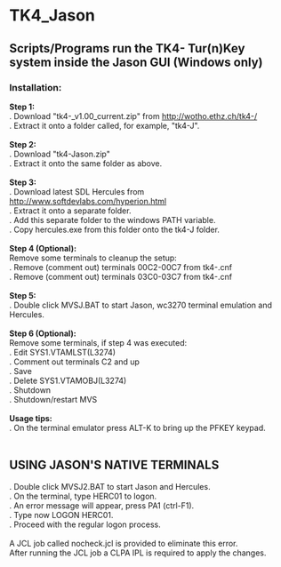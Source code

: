 # TK4_Jason

## Scripts/Programs run the TK4- Tur(n)Key system inside the Jason GUI (Windows only)

### Installation:

**Step 1:**<br>
. Download "tk4-_v1.00_current.zip" from http://wotho.ethz.ch/tk4-/<br>
. Extract it onto a folder called, for example, "tk4-J".<br>
<br>
**Step 2:**<br>
. Download "tk4-Jason.zip"<br>
. Extract it onto the same folder as above.<br>
<br>
**Step 3:**<br>
. Download latest SDL Hercules from http://www.softdevlabs.com/hyperion.html<br>
. Extract it onto a separate folder.<br>
. Add this separate folder to the windows PATH variable.<br>
. Copy hercules.exe from this folder onto the tk4-J folder.<br>
<br>
**Step 4 (Optional):**<br>
Remove some terminals to cleanup the setup:<br>
. Remove (comment out) terminals 00C2-00C7 from tk4-.cnf<br>
. Remove (comment out) terminals 03C0-03C7 from tk4-.cnf<br>
<br>
**Step 5:**<br>
. Double click MVSJ.BAT to start Jason, wc3270 terminal emulation and Hercules.<br>
<br>
**Step 6 (Optional):**<br>
Remove some terminals, if step 4 was executed:<br>
. Edit SYS1.VTAMLST(L3274)<br>
. Comment out terminals C2 and up<br>
. Save<br>
. Delete SYS1.VTAMOBJ(L3274)<br>
. Shutdown<br>
. Shutdown/restart MVS<br>
<br>
**Usage tips:**<br>
. On the terminal emulator press ALT-K to bring up the PFKEY keypad.<br>
<br>
## USING JASON'S NATIVE TERMINALS
. Double click MVSJ2.BAT to start Jason and Hercules.<br>
. On the terminal, type HERC01 to logon.<br>
. An error message will appear, press PA1 (ctrl-F1).<br>
. Type now LOGON HERC01.<br>
. Proceed with the regular logon process.<br>
<br>
A JCL job called nocheck.jcl is provided to eliminate this error.<br>
After running the JCL job a CLPA IPL is required to apply the changes.
